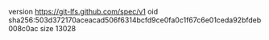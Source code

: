 version https://git-lfs.github.com/spec/v1
oid sha256:503d372170aceacad506f6314bcfd9ce0fa0c1f67c6e01ceda92bfdeb008c0ac
size 13028
